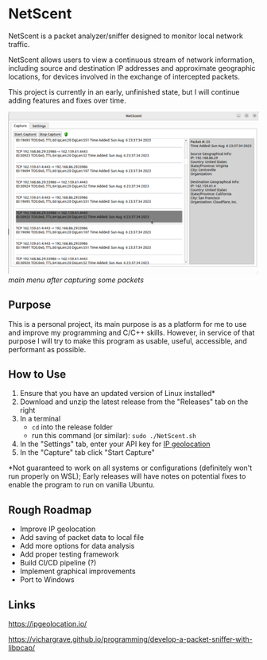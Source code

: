 # NetScent

NetScent is a packet analyzer/sniffer designed to monitor local network traffic.  

NetScent allows users to view a continuous stream of network information, including source and destination IP addresses and approximate geographic locations, for devices involved in the exchange of intercepted packets.

This project is currently in an early, unfinished state, but I will continue adding features and fixes over time.

![screenshot_1](screenshots/capture_tab_running.png)
*main menu after capturing some packets*

## Purpose
This is a personal project, its main purpose is as a platform for me to use and improve my programming and C/C++ skills. However, in service of that purpose I will try to make this program as usable, useful, accessible, and performant as possible.

## How to Use
1. Ensure that you have an updated version of Linux installed*
2. Download and unzip the latest release from the "Releases" tab on the right
3. In a terminal
    - ```cd``` into the release folder
    - run this command (or similar): ```sudo ./NetScent.sh```
4. In the "Settings" tab, enter your API key for [IP geolocation](https://ipgeolocation.io/)
5. In the "Capture" tab click "Start Capture"

*Not guaranteed to work on all systems or configurations (definitely won't run properly on WSL); Early releases will have notes on potential fixes to enable the program to run on vanilla Ubuntu.

## Rough Roadmap
- Improve IP geolocation 
- Add saving of packet data to local file
- Add more options for data analysis
- Add proper testing framework
- Build CI/CD pipeline (?)
- Implement graphical improvements
- Port to Windows

## Links
https://ipgeolocation.io/  

https://vichargrave.github.io/programming/develop-a-packet-sniffer-with-libpcap/
